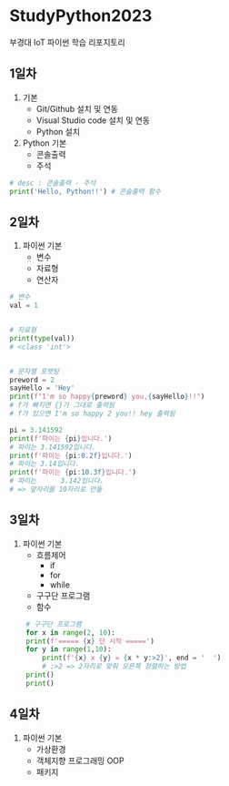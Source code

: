 # StudyPython2023
부경대 IoT 파이썬 학습 리포지토리

## 1일차
1. 기본
    - Git/Github 설치 및 연동
    - Visual Studio code 설치 및 연동
    - Python 설치
2. Python 기본
    - 콘솔출력
    - 주석

```python
# desc : 콘솔출력 - 주석
print('Hello, Python!!') # 콘솔출력 함수
```

## 2일차
1. 파이썬 기본
    - 변수
    - 자료형
    - 연산자
```python
# 변수
val = 1


# 자료형
print(type(val))
# <class 'int'>


# 문자열 포맷팅
preword = 2
sayHello = 'Hey'
print(f"I'm so happy{preword} you,{sayHello}!!")
# f가 빠지면 {}가 그대로 출력됨
# f가 있으면 I'm so happy 2 you!! hey 출력됨

pi = 3.141592
print(f'파이는 {pi}입니다.')
# 파이는 3.141592입니다.
print(f'파이는 {pi:0.2f}입니다.')
# 파이는 3.14입니다.
print(f'파이는 {pi:10.3f}입니다.')
# 파이는      3.142입니다.
# => 앞자리를 10자리로 만듦
```

## 3일차
1. 파이썬 기본
    - 흐름제어
        - if
        - for
        - while
    - 구구단 프로그램
    - 함수
```python
    # 구구단 프로그램
    for x in range(2, 10):
    print(f'===== {x} 단 시작 =====')
    for y in range(1,10):
        print(f'{x} x {y} = {x * y:>2}', end = '  ')
        # :>2 => 2자리로 맞춰 오른쪽 정렬하는 방법
    print()
    print()
```

## 4일차
1. 파이썬 기본
    - 가상환경
    - 객체지향 프로그래밍 OOP
    - 패키지
